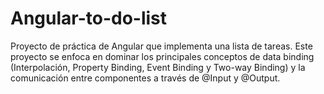 # Angular-to-do-list
Proyecto de práctica de Angular que implementa una lista de tareas. Este proyecto se enfoca en dominar los principales conceptos de data binding (Interpolación, Property Binding, Event Binding y Two-way Binding) y la comunicación entre componentes a través de @Input y @Output.

